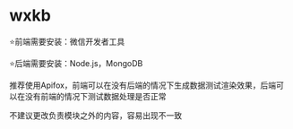 # wxkb
⭐前端需要安装：微信开发者工具

⭐后端需要安装：Node.js，MongoDB

推荐使用Apifox，前端可以在没有后端的情况下生成数据测试渲染效果，后端可以在没有前端的情况下测试数据处理是否正常

不建议更改负责模块之外的内容，容易出现不一致
